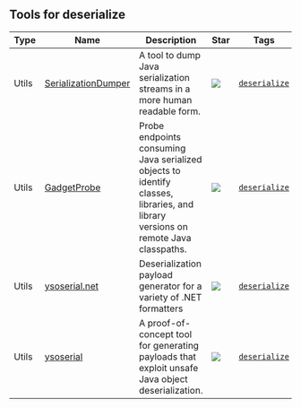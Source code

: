 
## Tools for deserialize

| Type | Name | Description | Star | Tags | Badges |
| --- | --- | --- | --- | --- | --- |
|Utils|[SerializationDumper](https://github.com/NickstaDB/SerializationDumper)|A tool to dump Java serialization streams in a more human readable form.|![](https://img.shields.io/github/stars/NickstaDB/SerializationDumper?label=%20)|[`deserialize`](/categorize/tags/deserialize.md)|![linux](/images/linux.png)![macos](/images/apple.png)![windows](/images/windows.png)[![Java](/images/java.png)](/categorize/langs/Java.md)|
|Utils|[GadgetProbe](https://github.com/BishopFox/GadgetProbe)|Probe endpoints consuming Java serialized objects to identify classes, libraries, and library versions on remote Java classpaths.|![](https://img.shields.io/github/stars/BishopFox/GadgetProbe?label=%20)|[`deserialize`](/categorize/tags/deserialize.md)|![linux](/images/linux.png)![macos](/images/apple.png)![windows](/images/windows.png)[![Java](/images/java.png)](/categorize/langs/Java.md)|
|Utils|[ysoserial.net](https://github.com/pwntester/ysoserial.net)|Deserialization payload generator for a variety of .NET formatters |![](https://img.shields.io/github/stars/pwntester/ysoserial.net?label=%20)|[`deserialize`](/categorize/tags/deserialize.md)|![linux](/images/linux.png)![macos](/images/apple.png)![windows](/images/windows.png)[![C#](/images/c%23.png)](/categorize/langs/C%23.md)|
|Utils|[ysoserial](https://github.com/frohoff/ysoserial)|A proof-of-concept tool for generating payloads that exploit unsafe Java object deserialization. |![](https://img.shields.io/github/stars/frohoff/ysoserial?label=%20)|[`deserialize`](/categorize/tags/deserialize.md)|![linux](/images/linux.png)![macos](/images/apple.png)![windows](/images/windows.png)[![Java](/images/java.png)](/categorize/langs/Java.md)|

